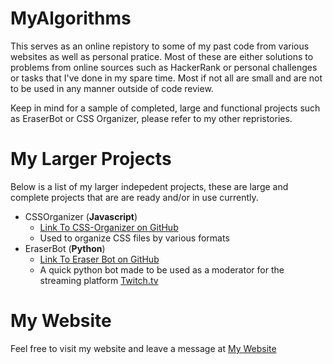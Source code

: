# MyAlgorithms

This serves as an online repistory to some of my past code from various websites as well as personal pratice.
Most of these are either solutions to problems from online sources such as HackerRank or personal challenges or
tasks that I've done in my spare time. Most if not all are small and are not to be used in any manner outside of
code review.

Keep in mind for a sample of completed, large and functional projects such as EraserBot or CSS Organizer,
please refer to my other repristories.

# My Larger Projects

Below is a list of my larger indepedent projects, these are large and complete projects that are are ready and/or
in use currently.

- CSSOrganizer (**Javascript**)
  - [Link To CSS-Organizer on GitHub](https://github.com/JohnSongSoftware/CSS-Organizer "Link To CSS-Organizer on GitHub")
  - Used to organize CSS files by various formats
- EraserBot (**Python**)
  - [Link To Eraser Bot on GitHub](https://github.com/JohnSongSoftware/EraserBot "Link To Eraser Bot on GitHub")
  - A quick python bot made to be used as a moderator for the streaming platform [Twitch.tv](http://twitch.tv "Twitch")
  
# My Website

Feel free to visit my website and leave a message at
[My Website](https://johnsong.science "Science")
